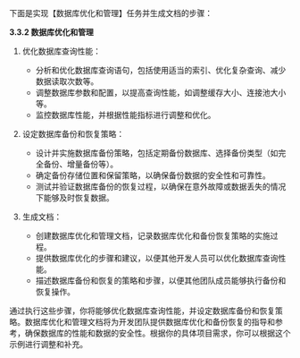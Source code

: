 下面是实现【数据库优化和管理】任务并生成文档的步骤：

**3.3.2 数据库优化和管理**

1. 优化数据库查询性能：

   - 分析和优化数据库查询语句，包括使用适当的索引、优化复杂查询、减少数据读取次数等。
   - 调整数据库参数和配置，以提高查询性能，如调整缓存大小、连接池大小等。
   - 监控数据库性能，并根据性能指标进行调整和优化。

2. 设定数据库备份和恢复策略：

   - 设计并实施数据库备份策略，包括定期备份数据库、选择备份类型（如完全备份、增量备份等）。
   - 确定备份存储位置和保留策略，以确保备份数据的安全性和可靠性。
   - 测试并验证数据库备份的恢复过程，以确保在意外故障或数据丢失的情况下能够及时恢复数据。

3. 生成文档：

   - 创建数据库优化和管理文档，记录数据库优化和备份恢复策略的实施过程。
   - 提供数据库优化的步骤和建议，以便其他开发人员可以优化数据库查询性能。
   - 描述数据库备份和恢复的策略和步骤，以便其他团队成员能够执行备份和恢复操作。

通过执行这些步骤，你将能够优化数据库查询性能，并设定数据库备份和恢复策略。数据库优化和管理文档将为开发团队提供数据库优化和备份恢复的指导和参考，确保数据库的性能和数据的安全性。根据你的具体项目需求，你可以根据这个示例进行调整和补充。
